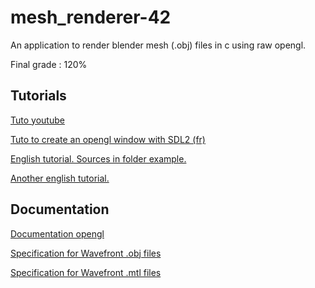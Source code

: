 # mesh_renderer-42
An application to render blender mesh (.obj) files in c using raw opengl.

Final grade : 120%

## Tutorials
[Tuto youtube](https://www.youtube.com/watch?v=VS8wlS9hF8E&list=PLRIWtICgwaX0u7Rf9zkZhLoLuZVfUksDP)

[Tuto to create an opengl window with SDL2 (fr)](http://openclassrooms.com/courses/developpez-vos-applications-3d-avec-opengl-3-3/premier-affichage)

[English tutorial. Sources in folder example.](http://www.opengl-tutorial.org/)

[Another english tutorial.](http://learnopengl.com/)


## Documentation

[Documentation opengl](https://www.opengl.org/sdk/docs/man4/)

[Specification for Wavefront .obj files](http://www.martinreddy.net/gfx/3d/OBJ.spec)

[Specification for Wavefront .mtl files](http://www.fileformat.info/format/material/)
